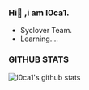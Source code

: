 ### Hi👋 ,i am l0ca1.

- Syclover Team.
- Learning....

### GITHUB STATS
![l0ca1's github stats](https://github-readme-stats.vercel.app/api?username=l0ca1&show_icons=true&theme=dark)

